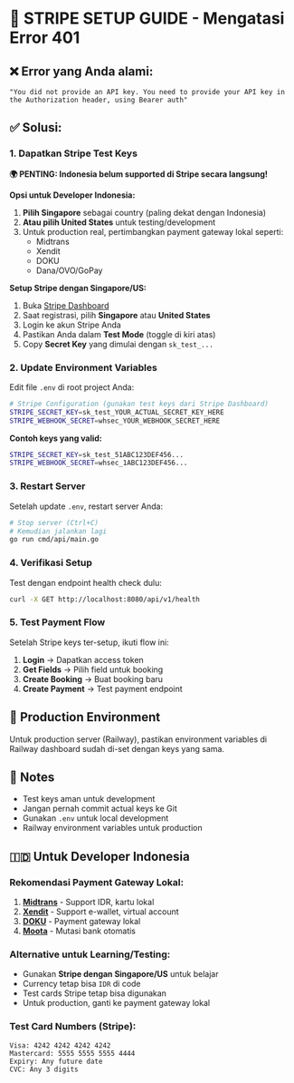 # 🚨 STRIPE SETUP GUIDE - Mengatasi Error 401

## ❌ **Error yang Anda alami:**

```
"You did not provide an API key. You need to provide your API key in the Authorization header, using Bearer auth"
```

## ✅ **Solusi:**

### 1. **Dapatkan Stripe Test Keys**

**🌍 PENTING: Indonesia belum supported di Stripe secara langsung!**

**Opsi untuk Developer Indonesia:**

1. **Pilih Singapore** sebagai country (paling dekat dengan Indonesia)
2. **Atau pilih United States** untuk testing/development
3. Untuk production real, pertimbangkan payment gateway lokal seperti:
   - Midtrans
   - Xendit
   - DOKU
   - Dana/OVO/GoPay

**Setup Stripe dengan Singapore/US:**

1. Buka [Stripe Dashboard](https://dashboard.stripe.com/test/apikeys)
2. Saat registrasi, pilih **Singapore** atau **United States**
3. Login ke akun Stripe Anda
4. Pastikan Anda dalam **Test Mode** (toggle di kiri atas)
5. Copy **Secret Key** yang dimulai dengan `sk_test_...`

### 2. **Update Environment Variables**

Edit file `.env` di root project Anda:

```bash
# Stripe Configuration (gunakan test keys dari Stripe Dashboard)
STRIPE_SECRET_KEY=sk_test_YOUR_ACTUAL_SECRET_KEY_HERE
STRIPE_WEBHOOK_SECRET=whsec_YOUR_WEBHOOK_SECRET_HERE
```

**Contoh keys yang valid:**

```bash
STRIPE_SECRET_KEY=sk_test_51ABC123DEF456...
STRIPE_WEBHOOK_SECRET=whsec_1ABC123DEF456...
```

### 3. **Restart Server**

Setelah update `.env`, restart server Anda:

```bash
# Stop server (Ctrl+C)
# Kemudian jalankan lagi
go run cmd/api/main.go
```

### 4. **Verifikasi Setup**

Test dengan endpoint health check dulu:

```bash
curl -X GET http://localhost:8080/api/v1/health
```

### 5. **Test Payment Flow**

Setelah Stripe keys ter-setup, ikuti flow ini:

1. **Login** → Dapatkan access token
2. **Get Fields** → Pilih field untuk booking
3. **Create Booking** → Buat booking baru
4. **Create Payment** → Test payment endpoint

## 🔧 **Production Environment**

Untuk production server (Railway), pastikan environment variables di Railway dashboard sudah di-set dengan keys yang sama.

## 📝 **Notes**

- Test keys aman untuk development
- Jangan pernah commit actual keys ke Git
- Gunakan `.env` untuk local development
- Railway environment variables untuk production

## 🇮🇩 **Untuk Developer Indonesia**

### **Rekomendasi Payment Gateway Lokal:**

1. **[Midtrans](https://midtrans.com/)** - Support IDR, kartu lokal
2. **[Xendit](https://xendit.co/)** - Support e-wallet, virtual account
3. **[DOKU](https://doku.com/)** - Payment gateway lokal
4. **[Moota](https://moota.co/)** - Mutasi bank otomatis

### **Alternative untuk Learning/Testing:**

- Gunakan **Stripe dengan Singapore/US** untuk belajar
- Currency tetap bisa `IDR` di code
- Test cards Stripe tetap bisa digunakan
- Untuk production, ganti ke payment gateway lokal

### **Test Card Numbers (Stripe):**

```
Visa: 4242 4242 4242 4242
Mastercard: 5555 5555 5555 4444
Expiry: Any future date
CVC: Any 3 digits
```
